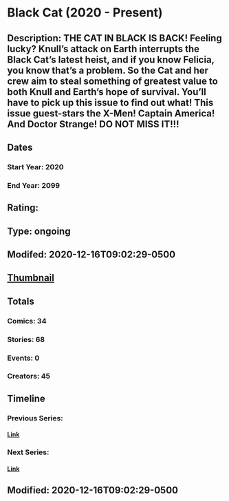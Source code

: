# Black Cat (2020 - Present)
## Description: THE CAT IN BLACK IS BACK! Feeling lucky? Knull’s attack on Earth interrupts the Black Cat’s latest heist, and if you know Felicia, you know that’s a problem. So the Cat and her crew aim to steal something of greatest value to both Knull and Earth’s hope of survival. You’ll have to pick up this issue to find out what! This issue guest-stars the X-Men! Captain America! And Doctor Strange! DO NOT MISS IT!!!
## Dates
### Start Year: 2020
### End Year: 2099
## Rating: 
## Type: ongoing
## Modifed: 2020-12-16T09:02:29-0500
## [Thumbnail](http://i.annihil.us/u/prod/marvel/i/mg/6/50/5fd925a337b32.jpg)
## Totals
### Comics: 34
### Stories: 68
### Events: 0
### Creators: 45
## Timeline
### Previous Series: 
#### [Link]()
### Next Series: 
#### [Link]()
## Modified: 2020-12-16T09:02:29-0500